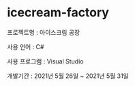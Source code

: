 # icecream-factory

프로젝트명 : 아이스크림 공장

사용 언어 : C#

사용 프로그램 : Visual Studio

개발기간 : 2021년 5월 26일 ~ 2021년 5월 31일
